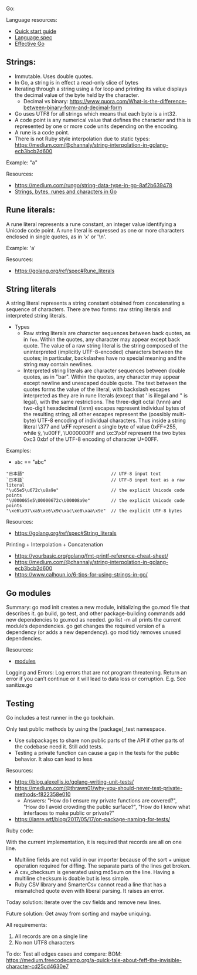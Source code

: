 Go:

Language resources:
- [Quick start guide](https://medium.freecodecamp.org/learning-go-from-zero-to-hero-d2a3223b3d86)
- [Language spec](https://golang.org/ref/spec)
- [Effective Go](https://golang.org/doc/effective_go.html)


## Strings:
- Immutable. Uses double quotes.
- In Go, a string is in effect a read-only slice of bytes
- Iterating through a string using a for loop and printing its value displays the decimal value of the byte held by the character. 
  - Decimal vs binary: https://www.quora.com/What-is-the-difference-between-binary-form-and-decimal-form
- Go uses UTF8 for all strings which means that each byte is a int32.
- A code point is any numerical value that defines the character and this is represented by one or more code units depending on the encoding.
- A rune is a code point.
- There is not Ruby style interpolation due to static types: https://medium.com/@channaly/string-interpolation-in-golang-ecb3bcb2d600

Example: "a"

Resources:
- https://medium.com/rungo/string-data-type-in-go-8af2b639478
- [Strings, bytes, runes and characters in Go](https://blog.golang.org/strings)

## Rune literals:
A rune literal represents a rune constant, an integer value identifying a Unicode code point. A rune literal is expressed as one or more characters enclosed in single quotes, as in 'x' or '\n'.

Example: 'a'

Resources:
- https://golang.org/ref/spec#Rune_literals

## String literals
A string literal represents a string constant obtained from concatenating a sequence of characters. There are two forms: raw string literals and interpreted string literals.

- Types
  - Raw string literals are character sequences between back quotes, as in `foo`. Within the quotes, any character may appear except back quote. The value of a raw string literal is the string composed of the uninterpreted (implicitly UTF-8-encoded) characters between the quotes; in particular, backslashes have no special meaning and the string may contain newlines.
  - Interpreted string literals are character sequences between double quotes, as in "bar". Within the quotes, any character may appear except newline and unescaped double quote. The text between the quotes forms the value of the literal, with backslash escapes interpreted as they are in rune literals (except that \' is illegal and \" is legal), with the same restrictions. The three-digit octal (\nnn) and two-digit hexadecimal (\xnn) escapes represent individual bytes of the resulting string; all other escapes represent the (possibly multi-byte) UTF-8 encoding of individual characters. Thus inside a string literal \377 and \xFF represent a single byte of value 0xFF=255, while ÿ, \u00FF, \U000000FF and \xc3\xbf represent the two bytes 0xc3 0xbf of the UTF-8 encoding of character U+00FF.
  
Examples:
- `abc` == "abc"
```
"日本語"                                 // UTF-8 input text
`日本語`                                 // UTF-8 input text as a raw literal
"\u65e5\u672c\u8a9e"                    // the explicit Unicode code points
"\U000065e5\U0000672c\U00008a9e"        // the explicit Unicode code points
"\xe6\x97\xa5\xe6\x9c\xac\xe8\xaa\x9e"  // the explicit UTF-8 bytes
```

Resources:
- https://golang.org/ref/spec#String_literals

Printing + Interpolation + Concatenation

- https://yourbasic.org/golang/fmt-printf-reference-cheat-sheet/
- https://medium.com/@channaly/string-interpolation-in-golang-ecb3bcb2d600
- https://www.calhoun.io/6-tips-for-using-strings-in-go/


## Go modules

Summary:
go mod init creates a new module, initializing the go.mod file that describes it.
go build, go test, and other package-building commands add new dependencies to go.mod as needed.
go list -m all prints the current module’s dependencies.
go get changes the required version of a dependency (or adds a new dependency).
go mod tidy removes unused dependencies.	

Resources:
- [modules](https://blog.golang.org/using-go-modules)

Logging and Errors:
Log errors that are not program threatening.
Return an error if you can’t continue or it will lead to data loss or corruption.
E.g. See sanitize.go

## Testing
Go includes a test runner in the go toolchain. 

Only test public methods by using the [package]_test namespace.
- Use subpackages to share non public parts of the API if other parts of the codebase need it. Still add tests.
- Testing a private function can cause a gap in the tests for the public behavior. It also can lead to less

Resources:
- https://blog.alexellis.io/golang-writing-unit-tests/
- https://medium.com/@thrawn01/why-you-should-never-test-private-methods-f822358e010
  - Answers: "How do I ensure my private functions are covered?", "How do I avoid crowding the public surface?", "How do I know what interfaces to make public or private?"
- https://lanre.wtf/blog/2017/05/17/on-package-naming-for-tests/

Ruby code:

With the current implementation, it is required that records are all on one line. 
- Multiline fields are not valid in our importer because of the sort + unique operation required for diffing. The separate
parts of the lines get broken.
- A csv_checksum is generated using md5sum on the line. Having a multiline checksum is doable but is less simple. 
- Ruby CSV library and SmarterCsv cannot read a line that has a mismatched quote even with liberal parsing. It raises an error.

Today solution:
iterate over the csv fields and remove new lines.

Future solution:
Get away from sorting and maybe uniquing.

All requirements:
1. All records are on a single line
1. No non UTF8 characters


To do:
Test all edges cases and compare:
BOM: https://medium.freecodecamp.org/a-quick-tale-about-feff-the-invisible-character-cd25cd4630e7
